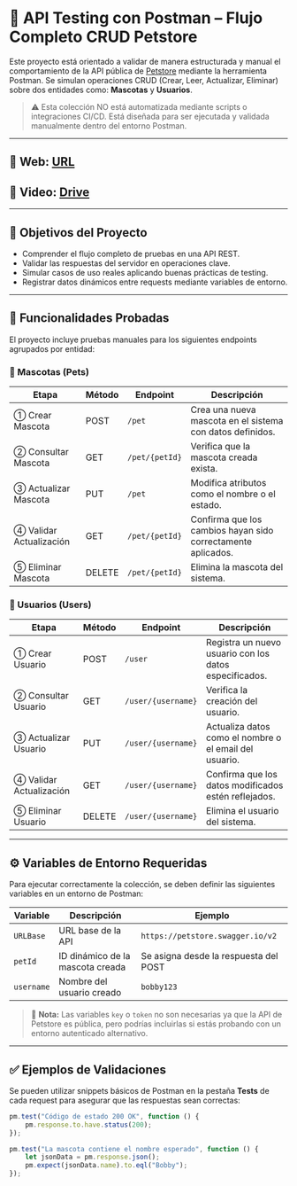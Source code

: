 # 🧪 API Testing con Postman – Flujo Completo CRUD Petstore

Este proyecto está orientado a validar de manera estructurada y manual el comportamiento de la API pública de [Petstore](https://petstore.swagger.io/) mediante la herramienta Postman. Se simulan operaciones CRUD (Crear, Leer, Actualizar, Eliminar) sobre dos entidades como: **Mascotas** y **Usuarios**.

> ⚠️ Esta colección NO está automatizada mediante scripts o integraciones CI/CD. Está diseñada para ser ejecutada y validada manualmente dentro del entorno Postman.

---
## 🧩 Web: [URL](https://orange-decade-34a.notion.site/API-Testing-con-Postman-Flujo-Completo-CRUD-Petstore-1f1cee9e4b0780518a23d87bc70d891d)
## 🧩 Video: [Drive](https://drive.google.com/file/d/1zzCh6Z3zzLPdSmBCTK30CSbFQTLKQLsB/view?usp=sharing)
---
## 🚀 Objetivos del Proyecto

- Comprender el flujo completo de pruebas en una API REST.
- Validar las respuestas del servidor en operaciones clave.
- Simular casos de uso reales aplicando buenas prácticas de testing.
- Registrar datos dinámicos entre requests mediante variables de entorno.

---

## 🧩 Funcionalidades Probadas

El proyecto incluye pruebas manuales para los siguientes endpoints agrupados por entidad:

### 🐾 Mascotas (Pets)

| Etapa                  | Método | Endpoint                   | Descripción                                                   |
|------------------------|--------|----------------------------|---------------------------------------------------------------|
| ① Crear Mascota        | POST   | `/pet`                     | Crea una nueva mascota en el sistema con datos definidos.     |
| ② Consultar Mascota    | GET    | `/pet/{petId}`             | Verifica que la mascota creada exista.                        |
| ③ Actualizar Mascota   | PUT    | `/pet`                     | Modifica atributos como el nombre o el estado.                |
| ④ Validar Actualización| GET    | `/pet/{petId}`             | Confirma que los cambios hayan sido correctamente aplicados.  |
| ⑤ Eliminar Mascota     | DELETE | `/pet/{petId}`             | Elimina la mascota del sistema.                               |

### 👤 Usuarios (Users)

| Etapa                  | Método | Endpoint                   | Descripción                                                   |
|------------------------|--------|----------------------------|---------------------------------------------------------------|
| ① Crear Usuario        | POST   | `/user`                    | Registra un nuevo usuario con los datos especificados.        |
| ② Consultar Usuario    | GET    | `/user/{username}`         | Verifica la creación del usuario.                             |
| ③ Actualizar Usuario   | PUT    | `/user/{username}`         | Actualiza datos como el nombre o el email del usuario.        |
| ④ Validar Actualización| GET    | `/user/{username}`         | Confirma que los datos modificados estén reflejados.          |
| ⑤ Eliminar Usuario     | DELETE | `/user/{username}`         | Elimina el usuario del sistema.                               |

---

## ⚙️ Variables de Entorno Requeridas

Para ejecutar correctamente la colección, se deben definir las siguientes variables en un entorno de Postman:

| Variable        | Descripción                                 | Ejemplo                          |
|-----------------|---------------------------------------------|----------------------------------|
| `URLBase`       | URL base de la API                          | `https://petstore.swagger.io/v2`|
| `petId`         | ID dinámico de la mascota creada            | Se asigna desde la respuesta del POST |
| `username`      | Nombre del usuario creado                   | `bobby123`                       |

> 🧠 **Nota:** Las variables `key` o `token` no son necesarias ya que la API de Petstore es pública, pero podrías incluirlas si estás probando con un entorno autenticado alternativo.

---

## ✅ Ejemplos de Validaciones

Se pueden utilizar snippets básicos de Postman en la pestaña **Tests** de cada request para asegurar que las respuestas sean correctas:

```javascript
pm.test("Código de estado 200 OK", function () {
    pm.response.to.have.status(200);
});

pm.test("La mascota contiene el nombre esperado", function () {
    let jsonData = pm.response.json();
    pm.expect(jsonData.name).to.eql("Bobby");
});
